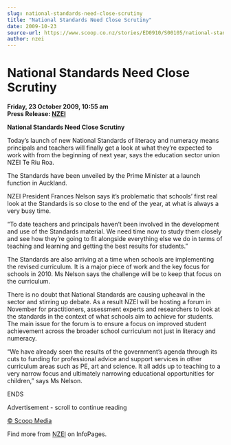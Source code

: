 ```yaml
---
slug: national-standards-need-close-scrutiny
title: "National Standards Need Close Scrutiny"
date: 2009-10-23
source-url: https://www.scoop.co.nz/stories/ED0910/S00105/national-standards-need-close-scrutiny.htm
author: nzei
---
```

National Standards Need Close Scrutiny
======================================

**Friday, 23 October 2009, 10:55 am**  
**Press Release: [NZEI](https://info.scoop.co.nz/NZEI)**

**National Standards Need Close Scrutiny**

Today’s launch of new National Standards of literacy and numeracy means principals and teachers will finally get a look at what they’re expected to work with from the beginning of next year, says the education sector union NZEI Te Riu Roa.

The Standards have been unveiled by the Prime Minister at a launch function in Auckland.

NZEI President Frances Nelson says it’s problematic that schools’ first real look at the Standards is so close to the end of the year, at what is always a very busy time.

“To date teachers and principals haven’t been involved in the development and use of the Standards material. We need time now to study them closely and see how they’re going to fit alongside everything else we do in terms of teaching and learning and getting the best results for students.”

The Standards are also arriving at a time when schools are implementing the revised curriculum. It is a major piece of work and the key focus for schools in 2010. Ms Nelson says the challenge will be to keep that focus on the curriculum.

There is no doubt that National Standards are causing upheaval in the sector and stirring up debate. As a result NZEI will be hosting a forum in November for practitioners, assessment experts and researchers to look at the standards in the context of what schools aim to achieve for students. The main issue for the forum is to ensure a focus on improved student achievement across the broader school curriculum not just in literacy and numeracy.

“We have already seen the results of the government’s agenda through its cuts to funding for professional advice and support services in other curriculum areas such as PE, art and science. It all adds up to teaching to a very narrow focus and ultimately narrowing educational opportunities for children,” says Ms Nelson.

ENDS

Advertisement - scroll to continue reading





[© Scoop Media](http://www.scoop.co.nz/about/terms.html)

Find more from [NZEI](https://info.scoop.co.nz/NZEI) on InfoPages.